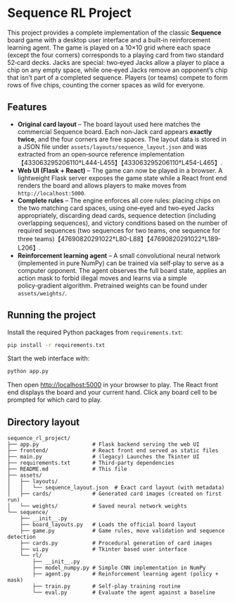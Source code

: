 # Sequence RL Project

This project provides a complete implementation of the classic **Sequence** board game with a desktop user interface and a built‑in reinforcement learning agent.  The game is played on a 10×10 grid where each space (except the four corners) corresponds to a playing card from two standard 52‑card decks.  Jacks are special: two‑eyed Jacks allow a player to place a chip on any empty space, while one‑eyed Jacks remove an opponent’s chip that isn’t part of a completed sequence.  Players (or teams) compete to form rows of five chips, counting the corner spaces as wild for everyone.

## Features

* **Original card layout** – The board layout used here matches the commercial Sequence board.  Each non‑Jack card appears **exactly twice**, and the four corners are free spaces.  The layout data is stored in a JSON file under `assets/layouts/sequence_layout.json` and was extracted from an open‑source reference implementation【433063295206110†L444-L455】【433063295206110†L454-L465】.
* **Web UI (Flask + React)** – The game can now be played in a browser.  A lightweight Flask server exposes the game state while a React front end renders the board and allows players to make moves from `http://localhost:5000`.
* **Complete rules** – The engine enforces all core rules: placing chips on the two matching card spaces, using one‑eyed and two‑eyed Jacks appropriately, discarding dead cards, sequence detection (including overlapping sequences), and victory conditions based on the number of required sequences (two sequences for two teams, one sequence for three teams)【47690820291022†L80-L88】【47690820291022†L189-L206】.
* **Reinforcement learning agent** – A small convolutional neural network (implemented in pure NumPy) can be trained via self‑play to serve as a computer opponent.  The agent observes the full board state, applies an action mask to forbid illegal moves and learns via a simple policy‑gradient algorithm.  Pretrained weights can be found under `assets/weights/`.

## Running the project

Install the required Python packages from `requirements.txt`:

```bash
pip install -r requirements.txt
```

Start the web interface with:

```bash
python app.py
```

Then open [http://localhost:5000](http://localhost:5000) in your browser to play.  The React front end displays the board and your current hand.  Click any board cell to be prompted for which card to play.

## Directory layout

```
sequence_rl_project/
├── app.py                 # Flask backend serving the web UI
├── frontend/              # React front end served as static files
├── main.py                # (legacy) Launches the Tkinter UI
├── requirements.txt       # Third‑party dependencies
├── README.md              # This file
├── assets/
│   ├── layouts/
│   │   └── sequence_layout.json  # Exact card layout (with metadata)
│   ├── cards/             # Generated card images (created on first run)
│   └── weights/           # Saved neural network weights
└── sequence/
    ├── __init__.py
    ├── board_layouts.py   # Loads the official board layout
    ├── game.py            # Game rules, move validation and sequence detection
    ├── cards.py           # Procedural generation of card images
    ├── ui.py              # Tkinter based user interface
    └── rl/
        ├── __init__.py
        ├── model_numpy.py # Simple CNN implementation in NumPy
        ├── agent.py       # Reinforcement learning agent (policy + mask)
        ├── train.py       # Self‑play training routine
        └── eval.py        # Evaluate the agent against a baseline
```
